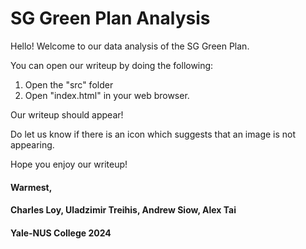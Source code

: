 # SG Green Plan Analysis

Hello! Welcome to our data analysis of the SG Green Plan.

You can open our writeup by doing the following:

1. Open the "src" folder
2. Open "index.html" in your web browser.

Our writeup should appear!

Do let us know if there is an icon which suggests that an image is not appearing.

Hope you enjoy our writeup!

#### Warmest,
#### Charles Loy, Uladzimir Treihis, Andrew Siow, Alex Tai
#### Yale-NUS College 2024
